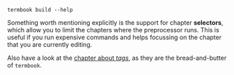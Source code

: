 ```bash,exec
termbook build --help
```

Something worth mentioning explicitly is the support for chapter **selectors**, which allow you 
to limit the chapters where the preprocessor runs. This is useful if you run expensive commands and helps
focussing on the chapter that you are currently editing.

Also have a look at the [chapter about *tags*][chapter-tags], as they are the bread-and-butter of
`termbook`.

[chapter-tags]: tags.html

